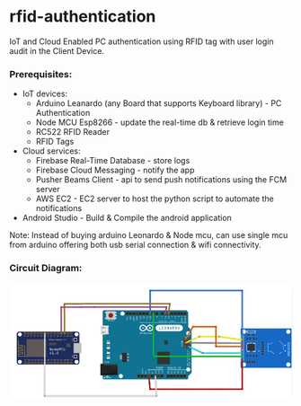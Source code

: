 # rfid-authentication
IoT and Cloud Enabled PC authentication using RFID tag with user login audit in the Client Device.
### Prerequisites: 
* IoT devices:
  * Arduino Leanardo (any Board that supports Keyboard library) - PC Authentication
  * Node MCU Esp8266 - update the real-time db & retrieve login time
  * RC522 RFID Reader
  * RFID Tags
* Cloud services: 
  * Firebase Real-Time Database - store logs
  * Firebase Cloud Messaging - notify the app
  * Pusher Beams Client - api to send push notifications using the FCM server
  * AWS EC2 - EC2 server to host the python script to automate the notifications
* Android Studio - Build & Compile the android application

Note: Instead of buying arduino Leonardo & Node mcu, can use single mcu from arduino offering both usb serial connection & wifi connectivity.

### Circuit Diagram:
<img src="circuit.jpg" width="600">
